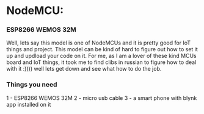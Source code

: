 # NodeMCU:
### ESP8266 WEMOS 32M

Well, lets say this model is one of NodeMCUs and it is pretty good for IoT things and project.
This model can be kind of hard to figure out how to set it up and updload your code on it.
For me, as I am a lover of these kind MCUs board and IoT things, it took me to find clibs in russian 
to figure how to deal with it :))))
well lets get down and see what how to do the job.

### Things you need

1 - ESP8266 WEMOS 32M
2 - micro usb cable
3 - a smart phone with blynk app installed on it
